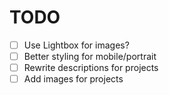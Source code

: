 # TODO

-  [ ] Use Lightbox for images?
-  [ ] Better styling for mobile/portrait
-  [ ] Rewrite descriptions for projects
-  [ ] Add images for projects
